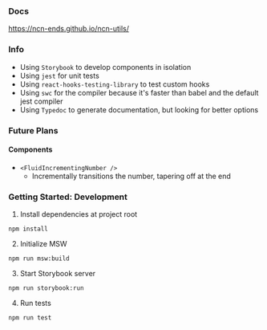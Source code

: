 ### Docs
https://ncn-ends.github.io/ncn-utils/

### Info

- Using `Storybook` to develop components in isolation
- Using `jest` for unit tests
- Using `react-hooks-testing-library` to test custom hooks
- Using `swc` for the compiler because it's faster than babel and the default jest compiler
- Using `Typedoc` to generate documentation, but looking for better options

### Future Plans
#### Components
- `<FluidIncrementingNumber />`
  - Incrementally transitions the number, tapering off at the end

### Getting Started: Development

1. Install dependencies at project root
```
npm install
```

2. Initialize MSW
```
npm run msw:build
```

3. Start Storybook server
```
npm run storybook:run
```

4. Run tests
```
npm run test
```